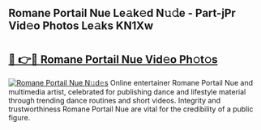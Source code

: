## Romane Portail Nue Le𝚊k𝚎d N𝚞𝚍e - Part-jPr Vid𝚎o Photos Le𝚊ks KN1Xw

# <h2><a href="http://fb9dxam.evod.top/?m=Romane+Portail+Nue">🔗 👉🔴 Romane Portail Nue Vid𝚎o Ph𝚘t𝚘s</a></h2>

[![Romane Portail Nue N𝚞d𝚎s](https://i.imgur.com/8V9OHl7.gif)](http://fb9dxam.evod.top/?m=Romane+Portail+Nue)
Online entertainer Romane Portail Nue and multimedia artist, celebrated for publishing dance and lifestyle material through trending dance routines and short videos. Integrity and trustworthiness Romane Portail Nue are vital for the credibility of a public figure. 

